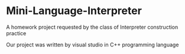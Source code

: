 # Mini-Language-Interpreter
A homework project requested by the class of Interpreter construction practice

Our project was written by visual studio in C++ programming language
